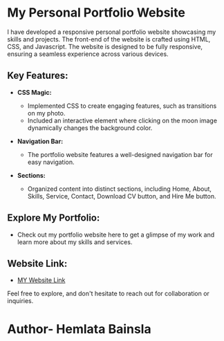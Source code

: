# My Personal Portfolio Website

I have developed a responsive personal portfolio website showcasing my skills and projects. The front-end of the website is crafted using HTML, CSS, and Javascript. The website is designed to be fully responsive, ensuring a seamless experience across various devices.

## Key Features:

- **CSS Magic:**
  - Implemented CSS to create engaging features, such as transitions on my photo.
  - Included an interactive element where clicking on the moon image dynamically changes the background color.

- **Navigation Bar:**
  - The portfolio website features a well-designed navigation bar for easy navigation.

- **Sections:**
  - Organized content into distinct sections, including Home, About, Skills, Service, Contact, Download CV button, and Hire Me button.

## Explore My Portfolio:

  - Check out my portfolio website here to get a glimpse of my work and learn more about my skills and services.

## Website Link:
  - [MY Website Link](https://hemlata3010.github.io/My-personal-Portfolio-Website/)

Feel free to explore, and don't hesitate to reach out for collaboration or inquiries.

<h1>Author- Hemlata Bainsla</h1>
